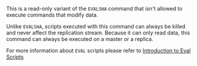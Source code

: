 This is a read-only variant of the `EVALSHA` command that isn't allowed to execute commands that modify data.

 Unlike `EVALSHA`, scripts executed with this command can always be killed and never affect the replication stream.
 Because it can only read data, this command can always be executed on a master or a replica.

For more information about `EVAL` scripts please refer to [Introduction to Eval Scripts](/topics/evalintro)